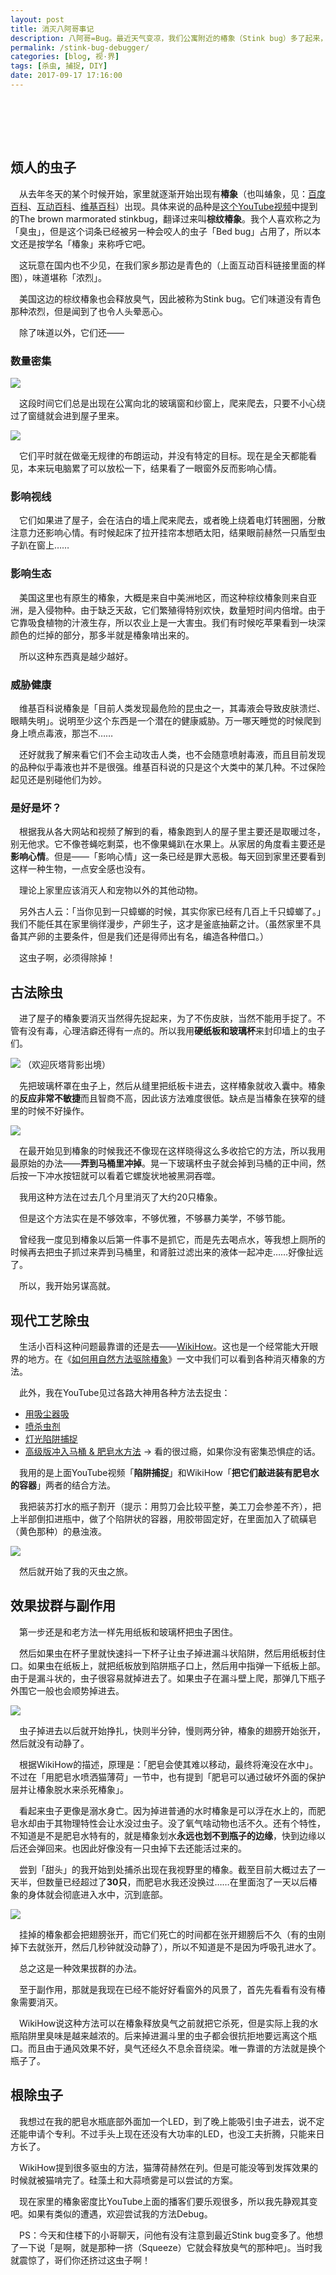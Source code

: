 ```yaml
---
layout: post
title: 消灭八阿哥事记
description: 八阿哥=Bug。最近天气变凉，我们公寓附近的椿象（Stink bug）多了起来，虫子大作战开始拉开序幕。预警：图片可能引起某些读者的不适。
permalink: /stink-bug-debugger/
categories: [blog, 视·界]
tags: [杀虫, 捕捉, DIY]
date: 2017-09-17 17:16:00
--- 
```


# 　

## 烦人的虫子

　从去年冬天的某个时候开始，家里就逐渐开始出现有**椿象**（也叫蝽象，见：[百度百科](https://baike.baidu.com/item/%E6%A4%BF%E8%B1%A1)、[互动百科](http://www.baike.com/wiki/%E6%A4%BF%E8%B1%A1)、[维基百科](https://zh.wikipedia.org/wiki/%E6%A4%BF%E8%B1%A1%E4%B8%8B%E7%9B%AE)）出现。具体来说的品种是[这个YouTube视频](https://www.youtube.com/watch?v=eNwHNYXSCGg)中提到的The brown marmorated stinkbug，翻译过来叫**棕纹椿象**。我个人喜欢称之为「臭虫」，但是这个词条已经被另一种会咬人的虫子「Bed bug」占用了，所以本文还是按学名「椿象」来称呼它吧。

　这玩意在国内也不少见，在我们家乡那边是青色的（上面互动百科链接里面的样图），味道堪称「浓烈」。

　美国这边的棕纹椿象也会释放臭气，因此被称为Stink bug。它们味道没有青色那种浓烈，但是闻到了也令人头晕恶心。

　除了味道以外，它们还——

### 数量密集

![]({{site.img-hosting}}/Pic4Post/stink-bug-debugger/debugger-3.jpg)

　这段时间它们总是出现在公寓向北的玻璃窗和纱窗上，爬来爬去，只要不小心绕过了窗缝就会进到屋子里来。

![]({{site.img-hosting}}/Pic4Post/stink-bug-debugger/debugger-2.jpg)

　它们平时就在做毫无规律的布朗运动，并没有特定的目标。现在是全天都能看见，本来玩电脑累了可以放松一下，结果看了一眼窗外反而影响心情。

### 影响视线

　它们如果进了屋子，会在洁白的墙上爬来爬去，或者晚上绕着电灯转圈圈，分散注意力还影响心情。有时候起床了拉开挂帘本想晒太阳，结果眼前赫然一只盾型虫子趴在窗上……

### 影响生态

　美国这里也有原生的椿象，大概是来自中美洲地区，而这种棕纹椿象则来自亚洲，是入侵物种。由于缺乏天敌，它们繁殖得特别欢快，数量短时间内倍增。由于它靠吸食植物的汁液生存，所以农业上是一大害虫。我们有时候吃苹果看到一块深颜色的烂掉的部分，那多半就是椿象啃出来的。

　所以这种东西真是越少越好。

### 威胁健康

　维基百科说椿象是「目前人类发现最危险的昆虫之一，其毒液会导致皮肤溃烂、眼睛失明」。说明至少这个东西是一个潜在的健康威胁。万一哪天睡觉的时候爬到身上喷点毒液，那岂不……

　还好就我了解来看它们不会主动攻击人类，也不会随意喷射毒液，而且目前发现的品种似乎毒液也并不是很强。维基百科说的只是这个大类中的某几种。不过保险起见还是别碰他们为妙。

### 是好是坏？

　根据我从各大网站和视频了解到的看，椿象跑到人的屋子里主要还是取暖过冬，别无他求。它不像苍蝇吃剩菜，也不像果蝇趴在水果上。从家居的角度看主要还是**影响心情**。但是——「影响心情」这一条已经是罪大恶极。每天回到家里还要看到这样一种生物，一点安全感也没有。

　理论上家里应该消灭人和宠物以外的其他动物。

　另外古人云：「当你见到一只蟑螂的时候，其实你家已经有几百上千只蟑螂了。」我们不能任其在家里徜徉漫步，产卵生子，这才是釜底抽薪之计。（虽然家里不具备其产卵的主要条件，但是我们还是得师出有名，编造各种借口。）

　这虫子啊，必须得除掉！

## 古法除虫

　进了屋子的椿象要消灭当然得先捉起来，为了不伤皮肤，当然不能用手捉了。不管有没有毒，心理洁癖还得有一点的。所以我用**硬纸板和玻璃杯**来封印墙上的虫子们。

![]({{site.img-hosting}}/Pic4Post/stink-bug-debugger/debugger-7.jpg)
（欢迎灰塔背影出境）

　先把玻璃杯罩在虫子上，然后从缝里把纸板卡进去，这样椿象就收入囊中。椿象的**反应非常不敏捷**而且智商不高，因此该方法难度很低。缺点是当椿象在狭窄的缝里的时候不好操作。

![]({{site.img-hosting}}/Pic4Post/stink-bug-debugger/debugger-6.jpg)

　在最开始见到椿象的时候我还不像现在这样晓得这么多收拾它的方法，所以我用最原始的办法——**弄到马桶里冲掉**。晃一下玻璃杯虫子就会掉到马桶的正中间，然后按一下冲水按钮就可以看着它螺旋状地被黑洞吞噬。

　我用这种方法在过去几个月里消灭了大约20只椿象。

　但是这个方法实在是不够效率，不够优雅，不够暴力美学，不够节能。

　曾经我一度见到椿象以后第一件事不是抓它，而是先去喝点水，等我想上厕所的时候再去把虫子抓过来弄到马桶里，和肾脏过滤出来的液体一起冲走……好像扯远了。

　所以，我开始另谋高就。

## 现代工艺除虫

　生活小百科这种问题最靠谱的还是去——[WikiHow](http://www.wikihow.com/Main-Page)。这也是一个经常能大开眼界的地方。在《[如何用自然方法驱除椿象](http://zh.wikihow.com/%E7%94%A8%E8%87%AA%E7%84%B6%E6%96%B9%E6%B3%95%E9%A9%B1%E9%99%A4%E6%A4%BF%E8%B1%A1#.E7.89.A9.E7.90.86.E5.8E.BB.E9.99.A4_sub)》一文中我们可以看到各种消灭椿象的方法。

　此外，我在YouTube见过各路大神用各种方法去捉虫：

- [用吸尘器吸](https://youtu.be/hTKNG0NI0t0?t=3m19s)
- [喷杀虫剂](https://youtu.be/j4cF8QaWJGo?t=3m49s)
- [灯光陷阱捕捉](https://youtu.be/zKc5acECuQk?t=1m26s)
- [高级版冲入马桶 & 肥皂水方法](https://youtu.be/XoFDTPhzgZM?t=2m1s) -> 看的很过瘾，如果你没有密集恐惧症的话。

　我用的是上面YouTube视频「**陷阱捕捉**」和WikiHow「**把它们敲进装有肥皂水的容器**」两者的结合方法。

　我把装苏打水的瓶子割开（提示：用剪刀会比较平整，美工刀会参差不齐），把上半部倒扣进瓶中，做了个陷阱状的容器，用胶带固定好，在里面加入了硫磺皂（黄色那种）的悬浊液。

![]({{site.img-hosting}}/Pic4Post/stink-bug-debugger/debugger-1.jpg)

　然后就开始了我的灭虫之旅。

## 效果拔群与副作用

　第一步还是和老方法一样先用纸板和玻璃杯把虫子困住。

　然后如果虫在杯子里就快速抖一下杯子让虫子掉进漏斗状陷阱，然后用纸板封住口。如果虫在纸板上，就把纸板放到陷阱瓶子口上，然后用中指弹一下纸板上部。由于是漏斗状的，虫子很容易就掉进去了。如果虫子在漏斗壁上爬，那弹几下瓶子外围它一般也会顺势掉进去。

![]({{site.img-hosting}}/Pic4Post/stink-bug-debugger/debugger-5.jpg)

　虫子掉进去以后就开始挣扎，快则半分钟，慢则两分钟，椿象的翅膀开始张开，然后就没有动静了。

　根据WikiHow的描述，原理是：「肥皂会使其难以移动，最终将淹没在水中」。不过在「用肥皂水喷洒猫薄荷」一节中，也有提到「肥皂可以通过破坏外面的保护层并让椿象脱水来杀死椿象」。

　看起来虫子更像是溺水身亡。因为掉进普通的水时椿象是可以浮在水上的，而肥皂水却由于其物理特性会让水没过虫子。没了氧气啥动物也活不久。还有个特性，不知道是不是肥皂水特有的，就是椿象划水**永远也划不到瓶子的边缘**，快到边缘以后还会弹回来。也因此好像没有一只虫掉下去还能活过来的。

　尝到「甜头」的我开始到处捕杀出现在我视野里的椿象。截至目前大概过去了一天半，但数量已经超过了**30只**，而肥皂水我还没换过……在里面泡了一天以后椿象的身体就会彻底进入水中，沉到底部。

![]({{site.img-hosting}}/Pic4Post/stink-bug-debugger/debugger-4.jpg)

　挂掉的椿象都会把翅膀张开，而它们死亡的时间都在张开翅膀后不久（有的虫刚掉下去就张开，然后几秒钟就没动静了），所以不知道是不是因为呼吸孔进水了。

　总之这是一种效果拔群的办法。

　至于副作用，那就是我现在已经不能好好看窗外的风景了，首先先看看有没有椿象需要消灭。

　WikiHow说这种方法可以在椿象释放臭气之前就把它杀死，但是实际上我的水瓶陷阱里臭味是越来越浓的。后来掉进漏斗里的虫子都会很抗拒地要远离这个瓶口。而且由于通风效果不好，臭气还经久不息余音绕梁。唯一靠谱的方法就是换个瓶子了。

## 根除虫子

　我想过在我的肥皂水瓶底部外面加一个LED，到了晚上能吸引虫子进去，说不定还能申请个专利。不过手头上现在还没有大功率的LED，也没工夫折腾，只能来日方长了。

　WikiHow提到很多驱虫的方法，猫薄荷赫然在列。但是可能没等到发挥效果的时候就被猫啃完了。硅藻土和大蒜喷雾是可以尝试的方案。

　现在家里的椿象密度比YouTube上面的播客们要乐观很多，所以我先静观其变吧。如果有类似的遭遇，欢迎尝试我的方法Debug。

　PS：今天和住楼下的小哥聊天，问他有没有注意到最近Stink bug变多了。他想了一下说「是啊，就是那种一挤（Squeeze）它就会释放臭气的那种吧」。当时我就震惊了，哥们你还挤过这虫子啊！
